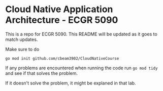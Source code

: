 # Cloud Native Application Architecture - ECGR 5090
This is a repo for ECGR 5090. This README will be updated as it goes to match updates.

Make sure to do

    go mod init github.com/cbeam3902/CloudNativeCourse

If any problems are encountered when running the code run `go mod tidy` and see if that solves the problem.

If it doesn't solve the problem, it might be explaned in that lab.